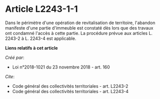 # Article L2243-1-1

Dans le périmètre d'une opération de revitalisation de territoire, l'abandon manifeste d'une partie d'immeuble est constaté
dès lors que des travaux ont condamné l'accès à cette partie. La procédure prévue aux articles L. 2243-2 à L. 2243-4 est
applicable.

**Liens relatifs à cet article**

_Créé par_:

  - Loi n°2018-1021 du 23 novembre 2018 - art. 160

_Cite_:

  - Code général des collectivités territoriales - art. L2243-2
  - Code général des collectivités territoriales - art. L2243-4
